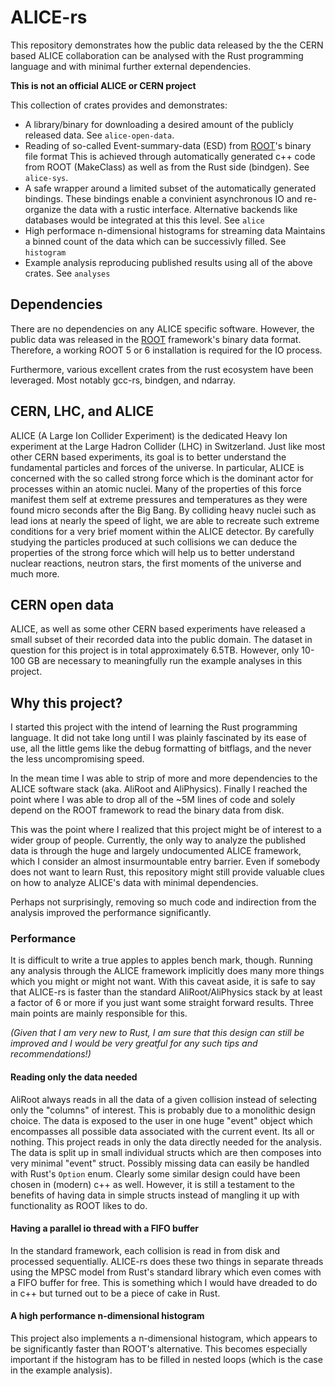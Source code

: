 # ALICE-rs #

This repository demonstrates how the public data released by the the CERN based ALICE collaboration can be analysed with the Rust programming language and with minimal further external dependencies.

**This is not an official ALICE or CERN project**

This collection of crates provides and demonstrates:

* A library/binary for downloading a desired amount of the publicly released data. See `alice-open-data`.
* Reading of so-called Event-summary-data (ESD) from [ROOT](https://root.cern.ch/)'s binary file format
  This is achieved through automatically generated c++ code from ROOT (MakeClass) as well as from the Rust side (bindgen). See `alice-sys`.
* A safe wrapper around a limited subset of the automatically generated bindings.
  These bindings enable a convinient asynchronous IO and re-organize the data with a rustic interface. Alternative backends like databases would be integrated at this this level. See `alice`
* High performace n-dimensional histograms for streaming data
  Maintains a binned count of the data which can be successivly filled. See `histogram`
* Example analysis reproducing published results using all of the above crates. See `analyses`

## Dependencies

There are no dependencies on any ALICE specific software. However, the public data was released in the [ROOT](https://root.cern.ch/) framework's binary data format. Therefore, a working ROOT 5 or 6 installation is required for the IO process.

Furthermore, various excellent crates from the rust ecosystem have been leveraged. Most notably gcc-rs, bindgen, and ndarray.


## CERN, LHC, and ALICE

ALICE (A Large Ion Collider Experiment) is the dedicated Heavy Ion experiment at the Large Hadron Collider (LHC) in Switzerland. Just like most other CERN based experiments, its goal is to better understand the fundamental particles and forces of the universe. In particular, ALICE is concerned with the so called strong force which is the dominant actor for processes within an atomic nuclei. Many of the properties of this force manifest them self at extreme pressures and temperatures as they were found micro seconds after the Big Bang. By colliding heavy nuclei such as lead ions at nearly the speed of light, we are able to recreate such extreme conditions for a very brief moment within the ALICE detector. By carefully studying the particles produced at such collisions we can deduce the properties of the strong force which will help us to better understand nuclear reactions, neutron stars, the first moments of the universe and much more.

## CERN open data

ALICE, as well as some other CERN based experiments have released a small subset of their recorded data into the public domain. The dataset in question for this project is in total approximately 6.5TB. However, only 10-100 GB are necessary to meaningfully run the example analyses in this project.


## Why this project?

I started this project with the intend of learning the Rust programming language. It did not take long until I was plainly fascinated by its ease of use, all the little gems like the debug formatting of bitflags, and the never the less uncompromising speed. 

In the mean time I was able to strip of more and more dependencies to the ALICE software stack (aka. AliRoot and AliPhysics). Finally I reached the point where I was able to drop all of the ~5M lines of code and solely depend on the ROOT framework to read the binary data from disk.

This was the point where I realized that this project might be of interest to a wider group of people. Currently, the only way to analyze the published data is through the huge and largely undocumented ALICE framework, which I consider an almost insurmountable entry barrier. Even if somebody does not want to learn Rust, this repository might still provide valuable clues on how to analyze ALICE's data with minimal dependencies.

Perhaps not surprisingly, removing so much code and indirection from the analysis improved the performance significantly. 

### Performance

It is difficult to write a true apples to apples bench mark, though.
Running any analysis through the ALICE framework implicitly does many more things which you might or might not want.
With this caveat aside, it is safe to say that ALICE-rs is faster than the standard AliRoot/AliPhysics stack by at least a factor of 6 or more if you just want some straight forward results.
Three main points are mainly responsible for this.

*(Given that I am very new to Rust, I am sure that this design can still be improved and I would be very greatful for any such tips and recommendations!)*

#### Reading only the data needed
AliRoot always reads in all the data of a given collision instead of selecting only the "columns" of interest. This is probably due to a monolithic design choice. The data is exposed to the user in one huge "event" object which encompasses all possible data associated with the current event. Its all or nothing.
This project reads in only the data directly needed for the analysis. The data is split up in small individual structs which are then composes into very minimal "event" struct.
Possibly missing data can easily be handled with Rust's `Option` enum.
Clearly some similar design could have been chosen in (modern) c++ as well.
However, it is still a testament to the benefits of having data in simple structs instead of mangling it up  with functionality as ROOT likes to do.


#### Having a parallel io thread with a FIFO buffer
In the standard framework, each collision is read in from disk and processed sequentially. ALICE-rs does these two things in separate threads using the MPSC model from Rust's standard library which even comes with a FIFO buffer for free. This is something which I would have dreaded to do in c++ but turned out to be a piece of cake in Rust.


#### A high performance n-dimensional histogram
This project also implements a n-dimensional histogram, which appears to be significantly faster than ROOT's alternative. This becomes especially important if the histogram has to be filled in nested loops (which is the case in the example analysis).
